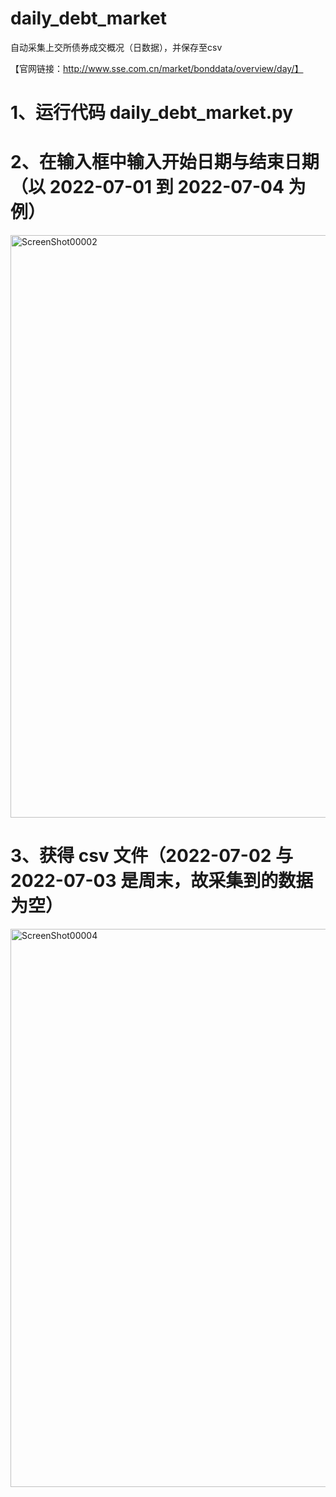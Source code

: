 # daily_debt_market
自动采集上交所债券成交概况（日数据），并保存至csv

【官网链接：http://www.sse.com.cn/market/bonddata/overview/day/】


# 1、运行代码 daily_debt_market.py

# 2、在输入框中输入开始日期与结束日期（以 2022-07-01 到 2022-07-04 为例）
<img width="932" alt="ScreenShot00002" src="https://user-images.githubusercontent.com/107574034/178206131-acd276f1-e198-40ff-a690-ec45542ecc76.png">

# 3、获得 csv 文件（2022-07-02 与 2022-07-03 是周末，故采集到的数据为空）
<img width="893" alt="ScreenShot00004" src="https://user-images.githubusercontent.com/107574034/178206624-5565e1d7-693e-4e92-be90-7e75736ecf27.png">



